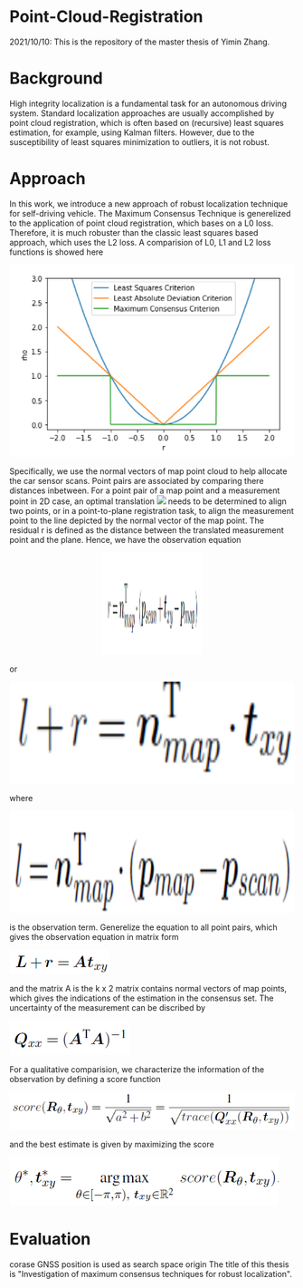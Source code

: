 # Point-Cloud-Registration
2021/10/10:
This is the repository of the master thesis of Yimin Zhang.

# Background
High integrity localization is a fundamental task for an autonomous driving system. Standard localization approaches are usually accomplished by point cloud registration, which is often based on (recursive) least squares estimation, for example, using Kalman filters. However, due to the susceptibility of least squares minimization to outliers, it is not robust.

# Approach
In this work, we introduce a new approach of robust localization technique for self-driving vehicle. The Maximum Consensus Technique is generelized to the application of point cloud registration, which bases on a L0 loss. Therefore, it is much robuster than the classic least squares based approach, which uses the L2 loss. A comparision of L0, L1 and L2 loss functions is showed here

<div align=center>
<img src="https://github.com/F95-6XL/Point-Cloud-Registration/blob/main/Images/LossFunctions.PNG" width="580">
</div>

Specifically, we use the normal vectors of map point cloud to help allocate the car sensor scans. Point pairs are associated by comparing there distances inbetween. For a point pair of a map point and a measurement point in 2D case, an optimal translation ![](http://latex.codecogs.com/svg.latex?$t_{xy}$) needs to be determined to align two points, or in a point-to-plane registration task, to align the measurement point to the line depicted by the normal vector of the map point. The residual r is defined as the distance between the translated measurement point and the plane. Hence, we have the observation equation

<div align=center>
<img src="https://github.com/F95-6XL/Point-Cloud-Registration/blob/main/Images/eq1.PNG" width="180" height="180">
</div>

or

<div align=center>
<img src="https://github.com/F95-6XL/Point-Cloud-Registration/blob/main/Images/eq2.PNG" height="180">
</div>

where 

<div align=center>
<img src="https://github.com/F95-6XL/Point-Cloud-Registration/blob/main/Images/eq2.1.PNG" height="180">
</div>

is the observation term. Generelize the equation to all point pairs, which gives the observation equation in matrix form

![image](https://github.com/F95-6XL/Point-Cloud-Registration/blob/main/Images/eq3.PNG)

and the matrix A is the k x 2 matrix contains normal vectors of map points, which gives the indications of the estimation in the consensus set. The uncertainty of the measurement can be discribed by 

![image](https://github.com/F95-6XL/Point-Cloud-Registration/blob/main/Images/eq4.PNG)

For a qualitative comparision, we characterize the information of the observation by defining a score function

![image](https://github.com/F95-6XL/Point-Cloud-Registration/blob/main/Images/eq5.PNG)

and the best estimate is given by maximizing the score

![image](https://github.com/F95-6XL/Point-Cloud-Registration/blob/main/Images/eq6.PNG)


# Evaluation

corase GNSS position is used as search space origin
The title of this thesis is "Investigation of maximum consensus techniques for robust localization".
